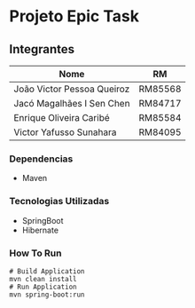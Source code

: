 # Projeto Epic Task

## Integrantes

Nome   | RM
--------- | ------
João Victor Pessoa Queiroz | RM85568
Jacó Magalhães  I Sen Chen | RM84717
Enrique Oliveira Caribé | RM85584
Victor Yafusso Sunahara | RM84095


### Dependencias
* Maven

### Tecnologias Utilizadas
* SpringBoot
* Hibernate

### How To Run
    # Build Application
    mvn clean install
    # Run Application
    mvn spring-boot:run
